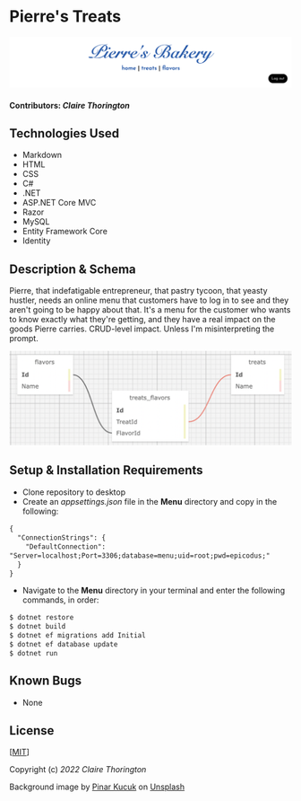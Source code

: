 # Pierre's Treats
![a picture of the page's header](Menu/wwwroot/img/header.jpg)

#### Contributors: _**Claire Thorington**_

## Technologies Used

* Markdown
* HTML
* CSS
* C#
* .NET
* ASP.NET Core MVC
* Razor
* MySQL
* Entity Framework Core
* Identity

## Description & Schema

Pierre, that indefatigable entrepreneur, that pastry tycoon, that yeasty hustler, needs an online menu that customers have to log in to see and they aren't going to be happy about that. 
It's a menu for the customer who wants to know exactly what they're getting, and they have a real impact on the goods Pierre carries. CRUD-level impact. Unless I'm misinterpreting the prompt.

![a picture of the program's schema](Menu/wwwroot/img/schema.jpg)

## Setup & Installation Requirements

* Clone repository to desktop
* Create an _appsettings.json_ file in the __Menu__ directory and copy in the following:

```
{
  "ConnectionStrings": {
    "DefaultConnection": "Server=localhost;Port=3306;database=menu;uid=root;pwd=epicodus;"
  }
}
```

* Navigate to the __Menu__ directory in your terminal and enter the following commands, in order:
```console
$ dotnet restore
$ dotnet build
$ dotnet ef migrations add Initial
$ dotnet ef database update
$ dotnet run
```

## Known Bugs

* None


## License

[<a href=LICENSE>MIT</a>]

Copyright (c) _2022_ _Claire Thorington_

Background image by <a href="https://unsplash.com/es/@pinarimsi?utm_source=unsplash&utm_medium=referral&utm_content=creditCopyText">Pinar Kucuk</a> on <a href="https://unsplash.com/s/photos/bakery?utm_source=unsplash&utm_medium=referral&utm_content=creditCopyText">Unsplash</a>
